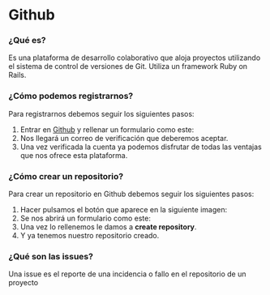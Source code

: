 # Github #
### ¿Qué es? ###
Es una plataforma de desarrollo colaborativo que aloja proyectos utilizando el sistema de control de versiones de Git. Utiliza un framework Ruby on Rails.
### ¿Cómo podemos registrarnos? ###
Para registrarnos debemos seguir los siguientes pasos:
1.    Entrar en [Github](https://github.com/join) y rellenar un formulario como este:
2.    Nos llegará un correo de verificación que deberemos aceptar.
3.    Una vez verificada la cuenta ya podemos disfrutar de todas las ventajas que nos ofrece esta plataforma.
### ¿Cómo crear un repositorio? ###
Para crear un repositorio en Github debemos seguir los siguientes pasos:
1.    Hacer pulsamos el botón que aparece en la siguiente imagen:
2.    Se nos abrirá un formulario como este:
3.    Una vez lo rellenemos le damos a **create repository**.
4.    Y ya tenemos nuestro repositorio creado.
### ¿Qué son las issues? ###
Una issue es el reporte de una incidencia o fallo en el repositorio de un proyecto